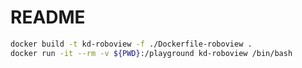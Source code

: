 # README

```bash
docker build -t kd-roboview -f ./Dockerfile-roboview .
docker run -it --rm -v ${PWD}:/playground kd-roboview /bin/bash
```
